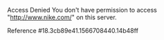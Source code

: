 Access Denied You don't have permission to access "http://www.nike.com/" on this server.

Reference #18.3cb89e41.1566708440.14b48ff